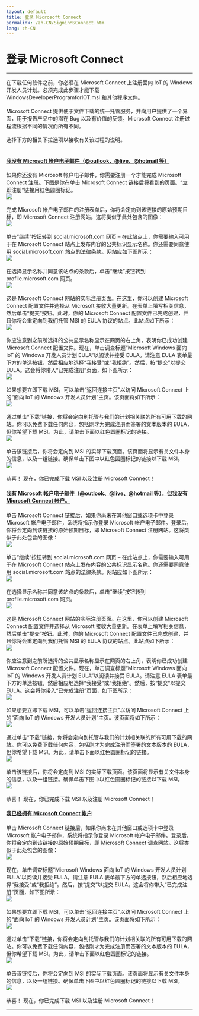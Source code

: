 ```yaml
---
layout: default
title: 登录 Microsoft Connect
permalink: /zh-CN/SigninMSConnect.htm
lang: zh-CN
---
```


<div class="container">
  <h1>登录 Microsoft Connect</h1>
  <hr/>
  在下载任何软件之前，你必须在 Microsoft Connect 上注册面向 IoT 的 Windows 开发人员计划。必须完成此步骤才能下载 WindowsDeveloperProgramforIOT.msi 和其他程序文件。
  <br/><br/>
  Microsoft Connect 提供便于文件下载的统一托管服务，并向用户提供了一个界面，用于报告产品中的潜在 Bug 以及有价值的反馈。Microsoft Connect 注册过程流根据不同的情况而所有不同。
  <br/><br/>
  选择下方的相关下拉选项以接收有关该过程的说明。
  <br/><br/>

  <div class="panel-group" id="accordion">
    <div class="panel panel-default">
      <div class="panel-heading">
        <h4 class="panel-title">
          <a data-toggle="collapse" data-parent="#accordion" href="#collapseOne">我没有 Microsoft 帐户电子邮件（@outlook、@live、@hotmail 等）</a>
        </h4>
      </div>
      <div id="collapseOne" class="panel-collapse collapse">
        <div class="panel-body">
          如果你还没有 Microsoft 帐户电子邮件，你需要注册一个才能完成 Microsoft Connect 注册。下图是你在单击 Microsoft Connect 链接后将看到的页面。“立即注册”链接用红色圆圈标记。
	      <br/><img src="{{site.baseurl}}/Resources/images/MSConnectSignup.png"><br/><br/>
          完成 Microsoft 帐户电子邮件的注册表单后，你将会定向到该链接的原始预期目标，即 Microsoft Connect 注册网站。这将类似于此处包含的图像：
          <br/><img src="{{site.baseurl}}/Resources/images/MSConnectRegistration.png"><br/><br/>
          单击“继续”按钮转到 social.microsoft.com 网页 – 在此站点上，你需要输入可用于在 Microsoft Connect 站点上发布内容的公共标识显示名称。你还需要同意使用 social.microsoft.com 站点的法律条款。网站应如下图所示：
          <br/><img src="{{site.baseurl}}/Resources/images/MSConnectCreateProfile.png"><br/><br/>
          在选择显示名称并同意该站点的条款后，单击“继续”按钮转到 profile.microsoft.com 网页。
          <br/><img src="{{site.baseurl}}/Resources/images/MSConnectProfileRegister.png"><br/><br/>
          这是 Microsoft Connect 网站的实际注册页面。在这里，你可以创建 Microsoft Connect 配置文件并选择从 Microsoft 接收大量更新。在表单上填写相关信息，然后单击“提交”按钮。此时，你的 Microsoft Connect 配置文件已完成创建，并且你将会重定向到我们托管 MSI 的 EULA 协议的站点。此站点如下所示：
          <br/><img src="{{site.baseurl}}/Resources/images/MSConnectSurvey.png"><br/><br/>
	      你应注意到之前所选择的公共显示名称显示在网页的右上角，表明你已成功创建 Microsoft Connect 配置文件。现在，单击调查标题“Microsoft Windows 面向 IoT 的 Windows 开发人员计划 EULA”以阅读并接受 EULA。请注意 EULA 表单最下方的单选按钮，然后相应地选择“我接受”或“我拒绝”。然后，按“提交”以提交 EULA。这会将你带入“已完成注册”页面，如下图所示：
          <br/><img src="{{site.baseurl}}/Resources/images/MSConnectEULAThankYou.png"><br/><br/>
          如果想要立即下载 MSI，可以单击“返回连接主页”以访问 Microsoft Connect 上的“面向 IoT 的 Windows 开发人员计划”主页。该页面将如下所示：
          <br/><img src="{{site.baseurl}}/Resources/images/MSConnectWOD.png"><br/><br/>
	      通过单击“下载”链接，你将会定向到托管与我们的计划相关联的所有可用下载的网站。你可以免费下载任何内容，包括刚才为完成注册而签署的文本版本的 EULA，但你希望下载 MSI。为此，请单击下面以红色圆圈标记的链接。
          <br/><img src="{{site.baseurl}}/Resources/images/MSConnectDownload.png"><br/><br/>
	      单击该链接后，你将会定向到 MSI 的实际下载页面。该页面将显示有关文件本身的信息，以及一组链接。确保单击下图中以红色圆圈标记的链接以下载 MSI。
	      <br/><img src="{{site.baseurl}}/Resources/images/ConnectDownloadClarification.png"><br/><br/>
          恭喜！ 现在，你已完成下载 MSI 以及注册 Microsoft Connect！
        </div>
      </div>
    </div>
    <div class="panel panel-default">
      <div class="panel-heading">
        <h4 class="panel-title">
          <a data-toggle="collapse" data-parent="#accordion" href="#collapseTwo">我有 Microsoft 帐户电子邮件（@outlook、@live、@hotmail 等），但我没有 Microsoft Connect 帐户。</a>
        </h4>
      </div>
      <div id="collapseTwo" class="panel-collapse collapse">
        <div class="panel-body">
	      单击 Microsoft Connect 链接后，如果你尚未在其他窗口或选项卡中登录 Microsoft 帐户电子邮件，系统将指示你登录 Microsoft 帐户电子邮件。登录后，你将会定向到该链接的原始预期目标，即 Microsoft Connect 注册网站。这将类似于此处包含的图像：
		  <br/><img src="{{site.baseurl}}/Resources/images/MSConnectRegistration.png"><br/><br/>
		  单击“继续”按钮转到 social.microsoft.com 网页 – 在此站点上，你需要输入可用于在 Microsoft Connect 站点上发布内容的公共标识显示名称。你还需要同意使用 social.microsoft.com 站点的法律条款。网站应如下图所示：
          <br/><img src="{{site.baseurl}}/Resources/images/MSConnectCreateProfile.png"><br/><br/>
          在选择显示名称并同意该站点的条款后，单击“继续”按钮转到 profile.microsoft.com 网页。
          <br/><img src="{{site.baseurl}}/Resources/images/MSConnectProfileRegister.png"><br/><br/>
          这是 Microsoft Connect 网站的实际注册页面。在这里，你可以创建 Microsoft Connect 配置文件并选择从 Microsoft 接收大量更新。在表单上填写相关信息，然后单击“提交”按钮。此时，你的 Microsoft Connect 配置文件已完成创建，并且你将会重定向到我们托管 MSI 的 EULA 协议的站点。此站点如下所示：
          <br/><img src="{{site.baseurl}}/Resources/images/MSConnectSurvey.png"><br/><br/>
	      你应注意到之前所选择的公共显示名称显示在网页的右上角，表明你已成功创建 Microsoft Connect 配置文件。现在，单击调查标题“Microsoft Windows 面向 IoT 的 Windows 开发人员计划 EULA”以阅读并接受 EULA。请注意 EULA 表单最下方的单选按钮，然后相应地选择“我接受”或“我拒绝”。然后，按“提交”以提交 EULA。这会将你带入“已完成注册”页面，如下图所示：
          <br/><img src="{{site.baseurl}}/Resources/images/MSConnectEULAThankYou.png"><br/><br/>
          如果想要立即下载 MSI，可以单击“返回连接主页”以访问 Microsoft Connect 上的“面向 IoT 的 Windows 开发人员计划”主页。该页面将如下所示：
          <br/><img src="{{site.baseurl}}/Resources/images/MSConnectWOD.png"><br/><br/>
	      通过单击“下载”链接，你将会定向到托管与我们的计划相关联的所有可用下载的网站。你可以免费下载任何内容，包括刚才为完成注册而签署的文本版本的 EULA，但你希望下载 MSI。为此，请单击下面以红色圆圈标记的链接。
          <br/><img src="{{site.baseurl}}/Resources/images/MSConnectDownload.png"><br/><br/>
	      单击该链接后，你将会定向到 MSI 的实际下载页面。该页面将显示有关文件本身的信息，以及一组链接。确保单击下图中以红色圆圈标记的链接以下载 MSI。
	      <br/><img src="{{site.baseurl}}/Resources/images/ConnectDownloadClarification.png"><br/><br/>
          恭喜！ 现在，你已完成下载 MSI 以及注册 Microsoft Connect！
        </div>
      </div>
    </div>
    <div class="panel panel-default">
      <div class="panel-heading">
        <h4 class="panel-title">
          <a data-toggle="collapse" data-parent="#accordion" href="#collapseThree">我已经拥有 Microsoft Connect 帐户</a>
        </h4>
      </div>
      <div id="collapseThree" class="panel-collapse collapse">
        <div class="panel-body">
		  单击 Microsoft Connect 链接后，如果你尚未在其他窗口或选项卡中登录 Microsoft 帐户电子邮件，系统将指示你登录 Microsoft 帐户电子邮件。登录后，你将会定向到该链接的原始预期目标，即 Microsoft Connect 调查网站。这将类似于此处包含的图像：
		  <br/><img src="{{site.baseurl}}/Resources/images/MSConnectSurvey.png"><br/><br/>
	      现在，单击调查标题“Microsoft Windows 面向 IoT 的 Windows 开发人员计划 EULA”以阅读并接受 EULA。请注意 EULA 表单最下方的单选按钮，然后相应地选择“我接受”或“我拒绝”。然后，按“提交”以提交 EULA。这会将你带入“已完成注册”页面，如下图所示：
          <br/><img src="{{site.baseurl}}/Resources/images/MSConnectEULAThankYou.png"><br/><br/>
          如果想要立即下载 MSI，可以单击“返回连接主页”以访问 Microsoft Connect 上的“面向 IoT 的 Windows 开发人员计划”主页。该页面将如下所示：
          <br/><img src="{{site.baseurl}}/Resources/images/MSConnectWOD.png"><br/><br/>
	      通过单击“下载”链接，你将会定向到托管与我们的计划相关联的所有可用下载的网站。你可以免费下载任何内容，包括刚才为完成注册而签署的文本版本的 EULA，但你希望下载 MSI。为此，请单击下面以红色圆圈标记的链接。
          <br/><img src="{{site.baseurl}}/Resources/images/MSConnectDownload.png"><br/><br/>
	      单击该链接后，你将会定向到 MSI 的实际下载页面。该页面将显示有关文件本身的信息，以及一组链接。确保单击下图中以红色圆圈标记的链接以下载 MSI。
	      <br/><img src="{{site.baseurl}}/Resources/images/ConnectDownloadClarification.png"><br/><br/>
          恭喜！ 现在，你已完成下载 MSI 以及注册 Microsoft Connect！
        </div>
      </div>
    </div>
  </div>
  <hr/>
</div>
